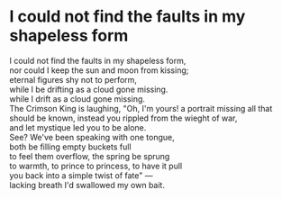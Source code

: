 # I could not find the faults in my shapeless form

I could not find the faults in my shapeless form,  
nor could I keep the sun and moon from kissing;  
eternal figures shy not to perform,  
while I be drifting as a cloud gone missing.  
while I drift as a cloud gone missing.  
The Crimson King is laughing, "Oh, I'm yours!
a portrait missing all that should be known,
instead you rippled from the wieght of war,  
and let mystique led you to be alone.  
See? We've been speaking with one tongue,  
both be filling empty buckets full  
to feel them overflow, the spring be sprung  
to warmth, to prince to princess, to have it pull  
you back into a simple twist of fate" —  
lacking breath I'd swallowed my own bait.  
